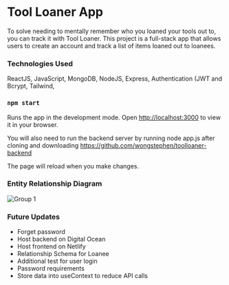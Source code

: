 # Tool Loaner App

To solve needing to mentally remember who you loaned your tools out to, you can track it with Tool Loaner.
This project is a full-stack app that allows users to create an account and track a list of items loaned out to loanees.

### Technologies Used

ReactJS, JavaScript, MongoDB, NodeJS, Express, Authentication (JWT and Bcrypt, Tailwind,

### `npm start`

Runs the app in the development mode.
Open [http://localhost:3000](http://localhost:3000) to view it in your browser.

You will also need to run the backend server by running node app.js after cloning and downloading https://github.com/wongstephen/toolloaner-backend

The page will reload when you make changes.

### Entity Relationship Diagram

![Group 1](https://user-images.githubusercontent.com/20288105/190870869-642f60a7-70ab-4828-b164-0234d8359904.png)

### Future Updates

- Forget password
- Host backend on Digital Ocean
- Host frontend on Netlify
- Relationship Schema for Loanee
- Additional test for user login
- Password requirements
- Store data into useContext to reduce API calls
